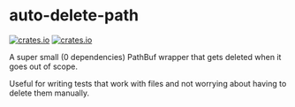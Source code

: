 # auto-delete-path
[![crates.io](https://img.shields.io/badge/crates.io-v0.1.0-blue)](https://crates.io/crates/auto-delete-path)
[![crates.io](https://img.shields.io/badge/docs-v0.1.0-blue)](https://docs.rs/auto-delete-path)

A super small (0 dependencies) PathBuf wrapper that gets deleted when it goes out of scope.

Useful for writing tests that work with files and not worrying about having to delete them manually.
